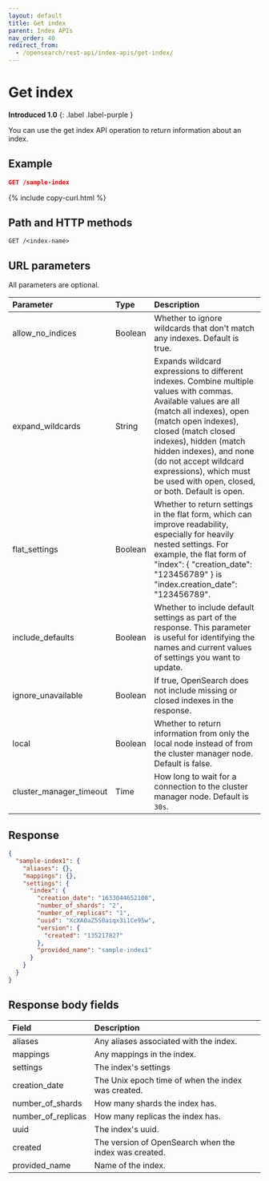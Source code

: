 ```yaml
---
layout: default
title: Get index
parent: Index APIs
nav_order: 40
redirect_from:
  - /opensearch/rest-api/index-apis/get-index/
---
```


# Get index

**Introduced 1.0**
{: .label .label-purple }

You can use the get index API operation to return information about an index.

## Example

```json
GET /sample-index
```

{% include copy-curl.html %}

## Path and HTTP methods

```
GET /<index-name>
```

## URL parameters

All parameters are optional.

| Parameter               | Type    | Description                                                                                                                                                                                                                                                                                                                                   |
| :---------------------- | :------ | :-------------------------------------------------------------------------------------------------------------------------------------------------------------------------------------------------------------------------------------------------------------------------------------------------------------------------------------------- |
| allow_no_indices        | Boolean | Whether to ignore wildcards that don't match any indexes. Default is true.                                                                                                                                                                                                                                                                    |
| expand_wildcards        | String  | Expands wildcard expressions to different indexes. Combine multiple values with commas. Available values are all (match all indexes), open (match open indexes), closed (match closed indexes), hidden (match hidden indexes), and none (do not accept wildcard expressions), which must be used with open, closed, or both. Default is open. |
| flat_settings           | Boolean | Whether to return settings in the flat form, which can improve readability, especially for heavily nested settings. For example, the flat form of "index": { "creation_date": "123456789" } is "index.creation_date": "123456789".                                                                                                            |
| include_defaults        | Boolean | Whether to include default settings as part of the response. This parameter is useful for identifying the names and current values of settings you want to update.                                                                                                                                                                            |
| ignore_unavailable      | Boolean | If true, OpenSearch does not include missing or closed indexes in the response.                                                                                                                                                                                                                                                               |
| local                   | Boolean | Whether to return information from only the local node instead of from the cluster manager node. Default is false.                                                                                                                                                                                                                            |
| cluster_manager_timeout | Time    | How long to wait for a connection to the cluster manager node. Default is `30s`.                                                                                                                                                                                                                                                              |

## Response

```json
{
  "sample-index1": {
    "aliases": {},
    "mappings": {},
    "settings": {
      "index": {
        "creation_date": "1633044652108",
        "number_of_shards": "2",
        "number_of_replicas": "1",
        "uuid": "XcXA0aZ5S0aiqx3i1Ce95w",
        "version": {
          "created": "135217827"
        },
        "provided_name": "sample-index1"
      }
    }
  }
}
```

## Response body fields

| Field              | Description                                           |
| :----------------- | :---------------------------------------------------- |
| aliases            | Any aliases associated with the index.                |
| mappings           | Any mappings in the index.                            |
| settings           | The index's settings                                  |
| creation_date      | The Unix epoch time of when the index was created.    |
| number_of_shards   | How many shards the index has.                        |
| number_of_replicas | How many replicas the index has.                      |
| uuid               | The index's uuid.                                     |
| created            | The version of OpenSearch when the index was created. |
| provided_name      | Name of the index.                                    |
